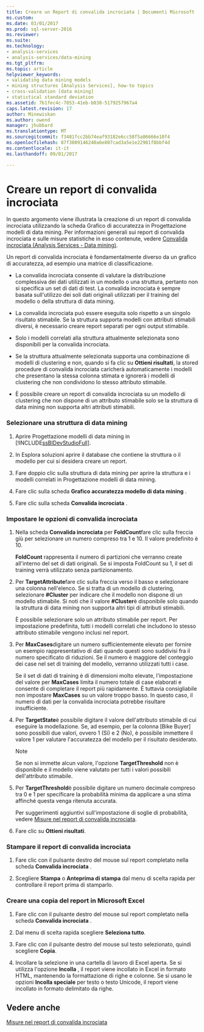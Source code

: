 ```yaml
---
title: Creare un Report di convalida incrociata | Documenti Microsoft
ms.custom: 
ms.date: 03/01/2017
ms.prod: sql-server-2016
ms.reviewer: 
ms.suite: 
ms.technology:
- analysis-services
- analysis-services/data-mining
ms.tgt_pltfrm: 
ms.topic: article
helpviewer_keywords:
- validating data mining models
- mining structures [Analysis Services], how-to topics
- cross-validation [data mining]
- statistical standard deviation
ms.assetid: 7b1fec4c-7053-41eb-b030-5179257967a4
caps.latest.revision: 17
author: Minewiskan
ms.author: owend
manager: jhubbard
ms.translationtype: MT
ms.sourcegitcommit: f3481fcc2bb74eaf93182e6cc58f5a06666e10f4
ms.openlocfilehash: 87f3809146240a6e807cad3a5e1e22981f8bbf4d
ms.contentlocale: it-it
ms.lasthandoff: 09/01/2017

---
```

# <a name="create-a-cross-validation-report"></a>Creare un report di convalida incrociata
  In questo argomento viene illustrata la creazione di un report di convalida incrociata utilizzando la scheda Grafico di accuratezza in Progettazione modelli di data mining. Per informazioni generali sui report di convalida incrociata e sulle misure statistiche in esso contenute, vedere [Convalida incrociata &#40;Analysis Services - Data mining&#41;](../../analysis-services/data-mining/cross-validation-analysis-services-data-mining.md).  
  
 Un report di convalida incrociata è fondamentalmente diverso da un grafico di accuratezza, ad esempio una matrice di classificazione.  
  
-   La convalida incrociata consente di valutare la distribuzione complessiva dei dati utilizzati in un modello o una struttura, pertanto non si specifica un set di dati di test. La convalida incrociata è sempre basata sull'utilizzo dei soli dati originali utilizzati per il training del modello o della struttura di data mining.  
  
-   La convalida incrociata può essere eseguita solo rispetto a un singolo risultato stimabile. Se la struttura supporta modelli con attributi stimabili diversi, è necessario creare report separati per ogni output stimabile.  
  
-   Solo i modelli correlati alla struttura attualmente selezionata sono disponibili per la convalida incrociata.  
  
-   Se la struttura attualmente selezionata supporta una combinazione di modelli di clustering e non, quando si fa clic su **Ottieni risultati**, la stored procedure di convalida incrociata caricherà automaticamente i modelli che presentano la stessa colonna stimata e ignorerà i modelli di clustering che non condividono lo stesso attributo stimabile.  
  
-   È possibile creare un report di convalida incrociata su un modello di clustering che non dispone di un attributo stimabile solo se la struttura di data mining non supporta altri attributi stimabili.  
  
### <a name="select-a-mining-structure"></a>Selezionare una struttura di data mining  
  
1.  Aprire Progettazione modelli di data mining in [!INCLUDE[ssBIDevStudioFull](../../includes/ssbidevstudiofull-md.md)].  
  
2.  In Esplora soluzioni aprire il database che contiene la struttura o il modello per cui si desidera creare un report.  
  
3.  Fare doppio clic sulla struttura di data mining per aprire la struttura e i modelli correlati in Progettazione modelli di data mining.  
  
4.  Fare clic sulla scheda **Grafico accuratezza modello di data mining** .  
  
5.  Fare clic sulla scheda **Convalida incrociata** .  
  
### <a name="set-cross-validation-options"></a>Impostare le opzioni di convalida incrociata  
  
1.  Nella scheda **Convalida incrociata** per **FoldCount**fare clic sulla freccia giù per selezionare un numero compreso tra 1 e 10. Il valore predefinito è 10.  
  
     **FoldCount** rappresenta il numero di partizioni che verranno create all'interno del set di dati originali. Se si imposta FoldCount su 1, il set di training verrà utilizzato senza partizionamento.  
  
2.  Per **TargetAttribute**fare clic sulla freccia verso il basso e selezionare una colonna nell'elenco. Se si tratta di un modello di clustering, selezionare **#Cluster** per indicare che il modello non dispone di un modello stimabile. Si noti che il valore **#Cluster**è disponibile solo quando la struttura di data mining non supporta altri tipi di attributi stimabili.  
  
     È possibile selezionare solo un attributo stimabile per report. Per impostazione predefinita, tutti i modelli correlati che includono lo stesso attributo stimabile vengono inclusi nel report.  
  
3.  Per **MaxCases**digitare un numero sufficientemente elevato per fornire un esempio rappresentativo di dati quando questi sono suddivisi fra il numero specificato di riduzioni. Se il numero è maggiore del conteggio dei case nel set di training del modello, verranno utilizzati tutti i case.  
  
     Se il set di dati di training è di dimensioni molto elevate, l'impostazione del valore per **MaxCases** limita il numero totale di case elaborati e consente di completare il report più rapidamente. È tuttavia consigliabile non impostare **MaxCases** su un valore troppo basso. In questo caso, il numero di dati per la convalida incrociata potrebbe risultare insufficiente.  
  
4.  Per **TargetState**è possibile digitare il valore dell'attributo stimabile di cui eseguire la modellazione. Se, ad esempio, per la colonna [Bike Buyer] sono possibili due valori, ovvero 1 (Sì) e 2 (No), è possibile immettere il valore 1 per valutare l'accuratezza del modello per il risultato desiderato.  
  
    > [!NOTE]  
    >  Se non si immette alcun valore, l'opzione **TargetThreshold** non è disponibile e il modello viene valutato per tutti i valori possibili dell'attributo stimabile.  
  
5.  Per **TargetThreshold**è possibile digitare un numero decimale compreso tra 0 e 1 per specificare la probabilità minima da applicare a una stima affinché questa venga ritenuta accurata.  
  
     Per suggerimenti aggiuntivi sull'impostazione di soglie di probabilità, vedere [Misure nel report di convalida incrociata](../../analysis-services/data-mining/measures-in-the-cross-validation-report.md).  
  
6.  Fare clic su **Ottieni risultati**.  
  
### <a name="print-the-cross-validation-report"></a>Stampare il report di convalida incrociata  
  
1.  Fare clic con il pulsante destro del mouse sul report completato nella scheda **Convalida incrociata** .  
  
2.  Scegliere **Stampa** o **Anteprima di stampa** dal menu di scelta rapida per controllare il report prima di stamparlo.  
  
### <a name="create-a-copy-of-the-report-in-microsoft-excel"></a>Creare una copia del report in Microsoft Excel  
  
1.  Fare clic con il pulsante destro del mouse sul report completato nella scheda **Convalida incrociata** .  
  
2.  Dal menu di scelta rapida scegliere **Seleziona tutto**.  
  
3.  Fare clic con il pulsante destro del mouse sul testo selezionato, quindi scegliere **Copia**.  
  
4.  Incollare la selezione in una cartella di lavoro di Excel aperta. Se si utilizza l'opzione **Incolla** , il report viene incollato in Excel in formato HTML, mantenendo la formattazione di righe e colonne. Se si usano le opzioni **Incolla speciale** per testo o testo Unicode, il report viene incollato in formato delimitato da righe.  
  
## <a name="see-also"></a>Vedere anche  
 [Misure nel report di convalida incrociata](../../analysis-services/data-mining/measures-in-the-cross-validation-report.md)  
  
  
